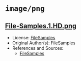 # `image/png`

## [File-Samples.1.HD.png](../files/File-Samples.1.HD.png)

- License: [FileSamples](./LICENSE.txt)
- Original Author(s): FileSamples
- References and Sources:
  - [FileSamples](https://filesamples.com/samples/image/png/sample_1280%C3%97853.png)
